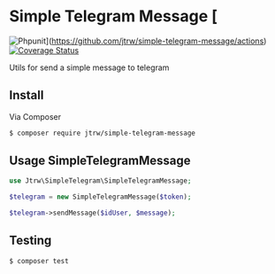 # Simple Telegram Message [

![Phpunit](https://github.com/jtrw/simple-telegram-message/workflows/PHP%20Composer/badge.svg)](https://github.com/jtrw/simple-telegram-message/actions)
[![Coverage Status](https://coveralls.io/repos/github/jtrw/simple-telegram-message/badge.svg?branch=master)](https://coveralls.io/github/jtrw/simple-telegram-message?branch=master)


Utils for send a simple message to telegram

## Install

Via Composer

``` bash
$ composer require jtrw/simple-telegram-message
```

## Usage SimpleTelegramMessage

```php
use Jtrw\SimpleTelegram\SimpleTelegramMessage;

$telegram = new SimpleTelegramMessage($token);

$telegram->sendMessage($idUser, $message);

```

## Testing

``` bash
$ composer test
```

